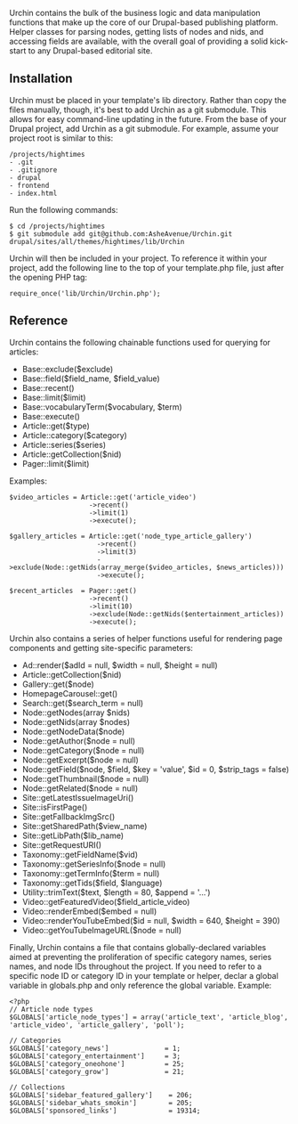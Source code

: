Urchin contains the bulk of the business logic and data manipulation functions that make up the core of our Drupal-based publishing platform. Helper classes for parsing nodes, getting lists of nodes and nids, and accessing fields are available, with the overall goal of providing a solid kick-start to any Drupal-based editorial site.

Installation
--

Urchin must be placed in your template's lib directory. Rather than copy the files manually, though, it's best to add Urchin as a git submodule. This allows for easy command-line updating in the future. From the base of your Drupal project, add Urchin as a git submodule. For example, assume your project root is similar to this: 

    /projects/hightimes
    - .git
    - .gitignore
    - drupal
    - frontend
    - index.html

Run the following commands:

    $ cd /projects/hightimes
    $ git submodule add git@github.com:AsheAvenue/Urchin.git drupal/sites/all/themes/hightimes/lib/Urchin
 
Urchin will then be included in your project. To reference it within your project, add the following line to the top of your template.php file, just after the opening PHP tag:

    require_once('lib/Urchin/Urchin.php');
    
Reference
--

Urchin contains the following chainable functions used for querying for articles:

- Base::exclude($exclude)
- Base::field($field_name, $field_value)
- Base::recent()
- Base::limit($limit)
- Base::vocabularyTerm($vocabulary, $term)
- Base::execute()
- Article::get($type)
- Article::category($category)
- Article::series($series)
- Article::getCollection($nid)
- Pager::limit($limit)

Examples:

    $video_articles = Article::get('article_video')
                        ->recent()
                        ->limit(1)
                        ->execute();
                        
    $gallery_articles = Article::get('node_type_article_gallery')
                          ->recent()
                          ->limit(3)
                          ->exclude(Node::getNids(array_merge($video_articles, $news_articles)))
                          ->execute();
                          
    $recent_articles  = Pager::get()
                        ->recent()
                        ->limit(10)
                        ->exclude(Node::getNids($entertainment_articles))
                        ->execute();

Urchin also contains a series of helper functions useful for rendering page components and getting site-specific parameters:

- Ad::render($adId = null, $width = null, $height = null)
- Article::getCollection($nid)
- Gallery::get($node)
- HomepageCarousel::get()
- Search::get($search_term = null)
- Node::getNodes(array $nids)
- Node::getNids(array $nodes)
- Node::getNodeData($node)
- Node::getAuthor($node = null)
- Node::getCategory($node = null)
- Node::getExcerpt($node = null)
- Node::getField($node, $field, $key = 'value', $id = 0, $strip_tags = false)
- Node::getThumbnail($node = null)
- Node::getRelated($node = null)
- Site::getLatestIssueImageUri()
- Site::isFirstPage()
- Site::getFallbackImgSrc()
- Site::getSharedPath($view_name)
- Site::getLibPath($lib_name)
- Site::getRequestURI()
- Taxonomy::getFieldName($vid)
- Taxonomy::getSeriesInfo($node = null)
- Taxonomy::getTermInfo($term = null)
- Taxonomy::getTids($field, $language)
- Utility::trimText($text, $length = 80, $append = '...')
- Video::getFeaturedVideo($field_article_video)
- Video::renderEmbed($embed = null)
- Video::renderYouTubeEmbed($id = null, $width = 640, $height = 390)
- Video::getYouTubeImageURL($node = null)

Finally, Urchin contains a file that contains globally-declared variables aimed at preventing the proliferation of specific category names, series names, and node IDs throughout the project. If you need to refer to a specific node ID or category ID in your template or helper, declar a global variable in globals.php and only reference the global variable. Example:

    <?php
    // Article node types
    $GLOBALS['article_node_types'] = array('article_text', 'article_blog', 'article_video', 'article_gallery', 'poll');
            
    // Categories
    $GLOBALS['category_news']              = 1;
    $GLOBALS['category_entertainment']     = 3;
    $GLOBALS['category_oneohone']          = 25;
    $GLOBALS['category_grow']              = 21;
    
    // Collections
    $GLOBALS['sidebar_featured_gallery']    = 206;
    $GLOBALS['sidebar_whats_smokin']        = 205;
    $GLOBALS['sponsored_links']             = 19314;
